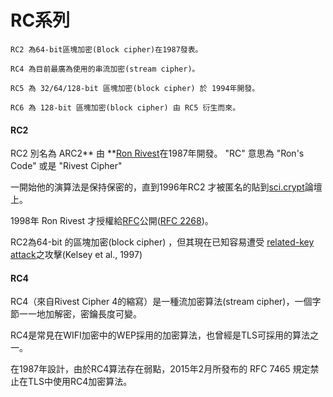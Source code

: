 # RC系列

```
RC2 為64-bit區塊加密(Block cipher)在1987發表。

RC4 為目前最廣為使用的串流加密(stream cipher)。

RC5 為 32/64/128-bit 區塊加密(block cipher) 於 1994年開發。

RC6 為 128-bit 區塊加密(block cipher) 由 RC5 衍生而來。
```

#### RC2

RC2  別名為 ARC2** 由 **[Ron Rivest](https://en.wikipedia.org/wiki/Ron_Rivest)在1987年開發。 "RC" 意思為 "Ron's Code" 或是 "Rivest Cipher"

一開始他的演算法是保持保密的，直到1996年RC2 才被匿名的貼到[sci.crypt](https://en.wikipedia.org/wiki/Sci.crypt)論壇上。

1998年 Ron Rivest 才授權給[RFC](https://en.wikipedia.org/wiki/Request_for_Comments)公開\([RFC 2268](https://tools.ietf.org/html/2268)\)。

RC2為64-bit 的區塊加密\(block cipher\) ，但其現在已知容易遭受 [related-key attack](https://en.wikipedia.org/wiki/Related-key_attack)之攻擊\(Kelsey et al., 1997\)

#### RC4

RC4（來自Rivest Cipher 4的縮寫）是一種流加密算法\(stream cipher\)，一個字節一一地加解密，密鑰長度可變。

RC4是常見在WIFI加密中的WEP採用的加密算法，也曾經是TLS可採用的算法之一。

在1987年設計，由於RC4算法存在弱點，2015年2月所發布的 RFC 7465 規定禁止在TLS中使用RC4加密算法。

